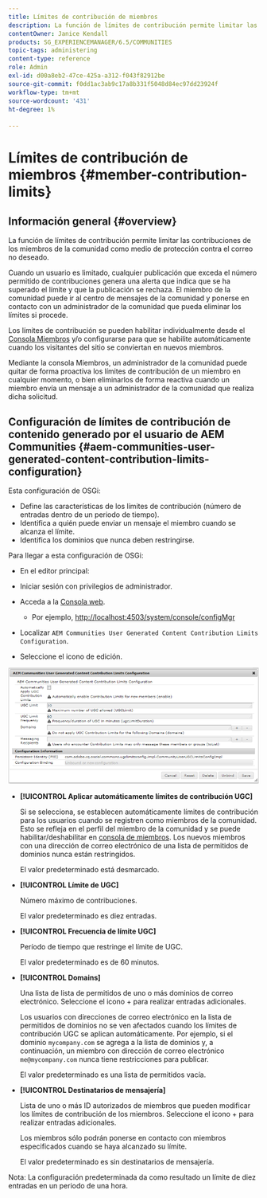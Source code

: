 ```yaml
---
title: Límites de contribución de miembros
description: La función de límites de contribución permite limitar las contribuciones para protegerlas contra el correo no deseado
contentOwner: Janice Kendall
products: SG_EXPERIENCEMANAGER/6.5/COMMUNITIES
topic-tags: administering
content-type: reference
role: Admin
exl-id: d00a8eb2-47ce-425a-a312-f043f82912be
source-git-commit: f0dd1ac3ab9c17a8b331f5048d84ec97dd23924f
workflow-type: tm+mt
source-wordcount: '431'
ht-degree: 1%

---
```


# Límites de contribución de miembros {#member-contribution-limits}

## Información general {#overview}

La función de límites de contribución permite limitar las contribuciones de los miembros de la comunidad como medio de protección contra el correo no deseado.

Cuando un usuario es limitado, cualquier publicación que exceda el número permitido de contribuciones genera una alerta que indica que se ha superado el límite y que la publicación se rechaza. El miembro de la comunidad puede ir al centro de mensajes de la comunidad y ponerse en contacto con un administrador de la comunidad que pueda eliminar los límites si procede.

Los límites de contribución se pueden habilitar individualmente desde el [Consola Miembros](members.md) y/o configurarse para que se habilite automáticamente cuando los visitantes del sitio se conviertan en nuevos miembros.

Mediante la consola Miembros, un administrador de la comunidad puede quitar de forma proactiva los límites de contribución de un miembro en cualquier momento, o bien eliminarlos de forma reactiva cuando un miembro envía un mensaje a un administrador de la comunidad que realiza dicha solicitud.

## Configuración de límites de contribución de contenido generado por el usuario de AEM Communities {#aem-communities-user-generated-content-contribution-limits-configuration}

Esta configuración de OSGi:

* Define las características de los límites de contribución (número de entradas dentro de un periodo de tiempo).
* Identifica a quién puede enviar un mensaje el miembro cuando se alcanza el límite.
* Identifica los dominios que nunca deben restringirse.

Para llegar a esta configuración de OSGi:

* En el editor principal:
* Iniciar sesión con privilegios de administrador.
* Acceda a la [Consola web](../../help/sites-deploying/configuring-osgi.md).

   * Por ejemplo, [http://localhost:4503/system/console/configMgr](http://localhost:4503/system/console/configMgr)

* Localizar `AEM Communities User Generated Content Contribution Limits Configuration`.
* Seleccione el icono de edición.

![configure-limits](assets/configure-limits.png)

* **[!UICONTROL Aplicar automáticamente límites de contribución UGC]**

  Si se selecciona, se establecen automáticamente límites de contribución para los usuarios cuando se registren como miembros de la comunidad. Esto se refleja en el perfil del miembro de la comunidad y se puede habilitar/deshabilitar en [consola de miembros](members.md). Los nuevos miembros con una dirección de correo electrónico de una lista de permitidos de dominios nunca están restringidos.

  El valor predeterminado está desmarcado.

* **[!UICONTROL Límite de UGC]**

  Número máximo de contribuciones.

  El valor predeterminado es diez entradas.

* **[!UICONTROL Frecuencia de límite UGC]**

  Período de tiempo que restringe el límite de UGC.

  El valor predeterminado es de 60 minutos.

* **[!UICONTROL Domains]**

  Una lista de lista de permitidos de uno o más dominios de correo electrónico. Seleccione el icono + para realizar entradas adicionales.

  Los usuarios con direcciones de correo electrónico en la lista de permitidos de dominios no se ven afectados cuando los límites de contribución UGC se aplican automáticamente. Por ejemplo, si el dominio `mycompany.com` se agrega a la lista de dominios y, a continuación, un miembro con dirección de correo electrónico `me@mycompany.com` nunca tiene restricciones para publicar.

  El valor predeterminado es una lista de permitidos vacía.

* **[!UICONTROL Destinatarios de mensajería]**

  Lista de uno o más ID autorizados de miembros que pueden modificar los límites de contribución de los miembros. Seleccione el icono + para realizar entradas adicionales.

  Los miembros sólo podrán ponerse en contacto con miembros especificados cuando se haya alcanzado su límite.

  El valor predeterminado es sin destinatarios de mensajería.

Nota: La configuración predeterminada da como resultado un límite de diez entradas en un periodo de una hora.
